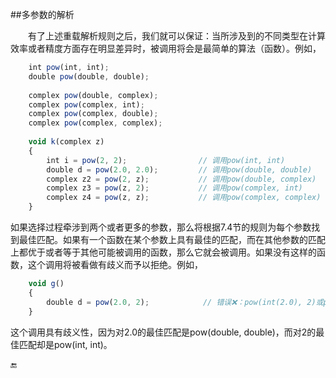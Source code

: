 ##多参数的解析

&emsp;&emsp;有了上述重载解析规则之后，我们就可以保证：当所涉及到的不同类型在计算效率或者精度方面存在明显差异时，被调用将会是最简单的算法（函数）。例如，

```javascript
    int pow(int, int);
    double pow(double, double);
    
    complex pow(double, complex);
    complex pow(complex, int);
    complex pow(complex, double);
    complex pow(complex, complex);
    
    void k(complex z)
    {
        int i = pow(2, 2);                // 调用pow(int, int)
        double d = pow(2.0, 2.0);         // 调用pow(double, double)
        complex z2 = pow(2, z);           // 调用pow(double, complex)
        complex z3 = pow(z, 2);           // 调用pow(complex, int)
        complex z4 = pow(z, z);           // 调用pow(complex, complex)
    }
```

如果选择过程牵涉到两个或者更多的参数，那么将根据7.4节的规则为每个参数找到最佳匹配。如果有一个函数在某个参数上具有最佳的匹配，而在其他参数的匹配上都优于或者等于其他可能被调用的函数，那么它就会被调用。如果没有这样的函数，这个调用将被看做有歧义而予以拒绝。例如，

```javascript
    void g()
    {
        double d = pow(2.0, 2);            // 错误❌：pow(int(2.0), 2)或pow(2.0, double(2))?
    }
```

这个调用具有歧义性，因为对2.0的最佳匹配是pow(double, double)，而对2的最佳匹配却是pow(int, int)。


🔚